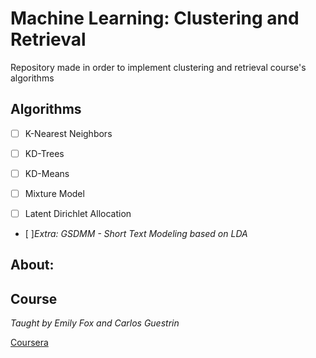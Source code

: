 # Machine Learning: Clustering and Retrieval
Repository made in order to implement clustering and retrieval course's algorithms

## Algorithms
- [ ] K-Nearest Neighbors

- [ ] KD-Trees

- [ ] KD-Means 

- [ ] Mixture Model

- [ ] Latent Dirichlet Allocation

- [ ]_Extra: GSDMM - Short Text Modeling based on LDA_ 

## About:

## Course

_Taught by Emily Fox and Carlos Guestrin_

[ Coursera ](https://www.coursera.org/learn/ml-clustering-and-retrieval)
